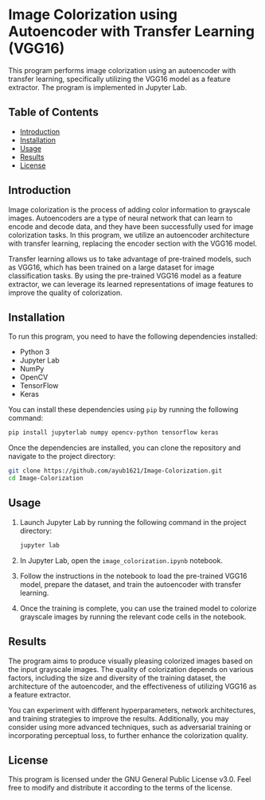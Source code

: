 # Image Colorization using Autoencoder with Transfer Learning (VGG16)

This program performs image colorization using an autoencoder with transfer learning, specifically utilizing the VGG16 model as a feature extractor. The program is implemented in Jupyter Lab.

## Table of Contents
- [Introduction](#introduction)
- [Installation](#installation)
- [Usage](#usage)
- [Results](#results)
- [License](#license)

## Introduction
Image colorization is the process of adding color information to grayscale images. Autoencoders are a type of neural network that can learn to encode and decode data, and they have been successfully used for image colorization tasks. In this program, we utilize an autoencoder architecture with transfer learning, replacing the encoder section with the VGG16 model.

Transfer learning allows us to take advantage of pre-trained models, such as VGG16, which has been trained on a large dataset for image classification tasks. By using the pre-trained VGG16 model as a feature extractor, we can leverage its learned representations of image features to improve the quality of colorization.

## Installation
To run this program, you need to have the following dependencies installed:

- Python 3
- Jupyter Lab
- NumPy
- OpenCV
- TensorFlow
- Keras

You can install these dependencies using `pip` by running the following command:

```bash
pip install jupyterlab numpy opencv-python tensorflow keras
```

Once the dependencies are installed, you can clone the repository and navigate to the project directory:

```bash
git clone https://github.com/ayub1621/Image-Colorization.git
cd Image-Colorization
```

## Usage
1. Launch Jupyter Lab by running the following command in the project directory:
   ```bash
   jupyter lab
   ```

2. In Jupyter Lab, open the `image_colorization.ipynb` notebook.

3. Follow the instructions in the notebook to load the pre-trained VGG16 model, prepare the dataset, and train the autoencoder with transfer learning.

4. Once the training is complete, you can use the trained model to colorize grayscale images by running the relevant code cells in the notebook.

## Results
The program aims to produce visually pleasing colorized images based on the input grayscale images. The quality of colorization depends on various factors, including the size and diversity of the training dataset, the architecture of the autoencoder, and the effectiveness of utilizing VGG16 as a feature extractor.

You can experiment with different hyperparameters, network architectures, and training strategies to improve the results. Additionally, you may consider using more advanced techniques, such as adversarial training or incorporating perceptual loss, to further enhance the colorization quality.

## License
This program is licensed under the GNU General Public License v3.0. Feel free to modify and distribute it according to the terms of the license.
